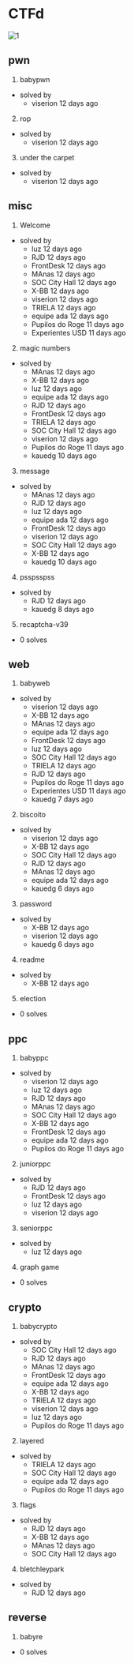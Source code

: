 # CTFd

![1](assets_ctfd/x-bb.png)

## pwn
1. babypwn
  - solved by
    - viserion	12 days ago
2. rop
  - solved by
    - viserion	12 days ago
3. under the carpet
  - solved by
    - viserion	12 days ago
## misc
1. Welcome
  - solved by
    - luz	12 days ago
    - RJD	12 days ago
    - FrontDesk	12 days ago
    - MAnas	12 days ago
    - SOC City Hall	12 days ago
    - X-BB	12 days ago
    - viserion	12 days ago
    - TRIELA	12 days ago
    - equipe ada	12 days ago
    - Pupilos do Roge	11 days ago
    - Experientes USD	11 days ago
2. magic numbers
  - solved by
    - MAnas	12 days ago
    - X-BB	12 days ago
    - luz	12 days ago
    - equipe ada	12 days ago
    - RJD	12 days ago
    - FrontDesk	12 days ago
    - TRIELA	12 days ago
    - SOC City Hall	12 days ago
    - viserion	12 days ago
    - Pupilos do Roge	11 days ago
    - kauedg	10 days ago
3. message
  - solved by
    - MAnas	12 days ago
    - RJD	12 days ago
    - luz	12 days ago
    - equipe ada	12 days ago
    - FrontDesk	12 days ago
    - viserion	12 days ago
    - SOC City Hall	12 days ago
    - X-BB	12 days ago
    - kauedg	10 days ago
4. psspsspss
  - solved by
    - RJD	12 days ago
    - kauedg	8 days ago
5. recaptcha-v39
  - 0 solves
## web
1. babyweb
  - solved by
    - viserion	12 days ago
    - X-BB	12 days ago
    - MAnas	12 days ago
    - equipe ada	12 days ago
    - FrontDesk	12 days ago
    - luz	12 days ago
    - SOC City Hall	12 days ago
    - TRIELA	12 days ago
    - RJD	12 days ago
    - Pupilos do Roge	11 days ago
    - Experientes USD	11 days ago
    - kauedg	7 days ago
2. biscoito
  - solved by
    - viserion	12 days ago
    - X-BB	12 days ago
    - SOC City Hall	12 days ago
    - RJD	12 days ago
    - MAnas	12 days ago
    - equipe ada	12 days ago
    - kauedg	6 days ago
3. password
  - solved by
    - X-BB	12 days ago
    - viserion	12 days ago
    - kauedg	6 days ago
4. readme
  - solved by
    - X-BB	12 days ago
5. election
  - 0 solves
## ppc
1. babyppc
  - solved by
    - viserion	12 days ago
    - luz	12 days ago
    - RJD	12 days ago
    - MAnas	12 days ago
    - SOC City Hall	12 days ago
    - X-BB	12 days ago
    - FrontDesk	12 days ago
    - equipe ada	12 days ago
    - Pupilos do Roge	11 days ago
2. juniorppc
  - solved by
    - RJD	12 days ago
    - FrontDesk	12 days ago
    - luz	12 days ago
    - viserion	12 days ago
3. seniorppc
  - solved by
    - luz	12 days ago
4. graph game
  - 0 solves
## crypto
1. babycrypto
  - solved by
    - SOC City Hall	12 days ago
    - RJD	12 days ago
    - MAnas	12 days ago
    - FrontDesk	12 days ago
    - equipe ada	12 days ago
    - X-BB	12 days ago
    - TRIELA	12 days ago
    - viserion	12 days ago
    - luz	12 days ago
    - Pupilos do Roge	11 days ago
2. layered
  - solved by
    - TRIELA	12 days ago
    - SOC City Hall	12 days ago
    - equipe ada	12 days ago
    - Pupilos do Roge	11 days ago
3. flags
  - solved by
    - RJD	12 days ago
    - X-BB	12 days ago
    - MAnas	12 days ago
    - SOC City Hall	12 days ago
4. bletchleypark
  - solved by
    - RJD	12 days ago
## reverse
1. babyre
  - 0 solves
